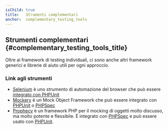 ```yaml
---
isChild: true
title:   Strumenti complementari
anchor:  complementary_testing_tools
---
```


## Strumenti complementari {#complementary_testing_tools_title}

Oltre ai framework di testing individuali, ci sono anche altri framework generici e librerie di aiuto utili per ogni
approccio.

### Link agli strumenti

* [Selenium](http://seleniumhq.org/) è uno strumento di automazione del browser che può essere
  [integrato con PHPUnit](http://phpunit.de/manual/current/en/selenium.html)
* [Mockery](https://github.com/padraic/mockery) è un Mock Object Framework che può essere integrato con
  [PHPUnit](http://phpunit.de/) o [PHPSpec](http://www.phpspec.net/)
* [Prophecy](https://github.com/phpspec/prophecy) è un framework PHP per il mocking di oggetti molto discusso, ma molto
  potente e flessibile. È integrato con [PHPSpec](http://www.phpspec.net) e può essere usato con [PHPUnit](http://phpunit.de).
